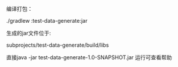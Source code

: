  编译打包：
 
 ./gradlew :test-data-generate:jar
 
 生成的jar文件位于:
 
 subprojects/test-data-generate/build/libs
 
 直接java -jar test-data-generate-1.0-SNAPSHOT.jar 运行可查看帮助